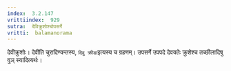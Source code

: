 ```yaml
---
index:  3.2.147
vrittiindex:  929
sutra:  देविक्रुशोश्चोपसर्गे
vritti:  balamanorama 
---
```


देवीक्रुशोः। देवीति चुरादिण्यन्तस्य, `दिवु क्रीडा`इत्यस्य च ग्रहणम्। उपसर्गे उपपदे देवयतेः क्रुशेश्च तच्छीलादिषु वुञ् स्यादित्यर्थः। 

